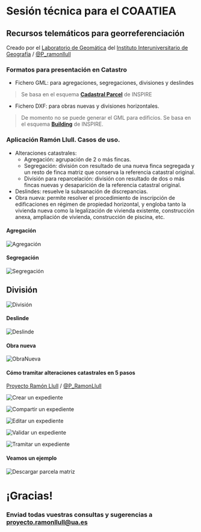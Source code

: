 # Sesión técnica para el COAATIEA
## Recursos telemáticos para georreferenciación

Creado por el [Laboratorio de Geomática](http://iig.ua.es/es/geomatica/) del [Instituto Interuniversitario de Geografía](http://iig.ua.es/) / <i class="fa fa-twitter-square"></i> [@P_ramonllull](https://twitter.com/P_ramonllull)



### Formatos para presentación en Catastro
- Fichero GML: para agregaciones, segregaciones, divisiones y deslindes
> <i class="fa fa-info-circle"></i> Se basa en el esquema [**Cadastral Parcel**](https://inspire-forum.jrc.ec.europa.eu/pg/pages/view/1806/cadastral-parcels) de INSPIRE

- Fichero DXF: para obras nuevas y divisiones horizontales.
> <i class="fa fa-info-circle"></i> De momento no se puede generar el GML para edificios. Se basa en el esquema [**Building**](http://inspire.ec.europa.eu/documents/Data_Specifications/INSPIRE_DataSpecification_BU_v3.0rc3.pdf) de INSPIRE.



### Aplicación Ramón Llull. Casos de uso.
  - Alteraciones catastrales:
    - Agregación: agrupación de 2 o más fincas. 
    - Segregación: división con resultado de una nueva finca segregada y un resto de finca matriz que conserva la referencia catastral original.
    - División para reparcelación: división con resultado de dos o más fincas nuevas y desaparición de la referencia catastral original. 
  - Deslindes: resuelve la subsanación de discrepancias.
  - Obra nueva: permite resolver el procedimiento de inscripción de edificaciones en régimen de propiedad horizontal, y engloba tanto la vivienda nueva como la legalización de vivienda existente, construcción anexa, ampliación de vivienda, construcción de piscina, etc. 


#### Agregación
![Agregación](http://labgeo.github.io/meetup-COAATIEA/img/Agg.png)


#### Segregación
![Segregación](http://labgeo.github.io/meetup-COAATIEA/img/Seg.png)


## División
![División](http://labgeo.github.io/meetup-COAATIEA/img/Div.png)


#### Deslinde
![Deslinde](http://labgeo.github.io/meetup-COAATIEA/img/Des.png)


#### Obra nueva
![ObraNueva](http://labgeo.github.io/meetup-COAATIEA/img/ObraNueva.png)



#### Cómo tramitar alteraciones catastrales en 5 pasos

[Proyecto Ramón Llull](http://www.arsmagna.es) / <i class="fa fa-twitter-square"></i> [@P_RamonLlull](https://twitter.com/P_RamonLlull)


![Crear un expediente](http://labgeo.github.io/understandingRL/img/understandingRL-1.png)


![Compartir un expediente](http://labgeo.github.io/understandingRL/img/understandingRL-2.png)


![Editar un expediente](http://labgeo.github.io/understandingRL/img/understandingRL-3.png)


![Validar un expediente](http://labgeo.github.io/understandingRL/img/understandingRL-4.png)


![Tramitar un expediente](http://labgeo.github.io/understandingRL/img/understandingRL-5.png)



#### Veamos un ejemplo
![Descargar parcela matriz](http://labgeo.github.io/understandingRL/img/understandingRL-5.png)

# ¡Gracias!

### Enviad todas vuestras consultas y sugerencias a <i class="fa fa-envelope"></i> proyecto.ramonllull@ua.es
